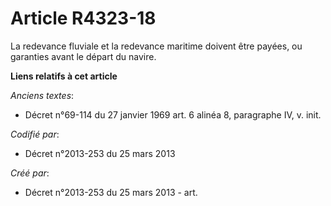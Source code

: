 # Article R4323-18

La redevance fluviale et la redevance maritime doivent être payées, ou garanties avant le départ du navire.

**Liens relatifs à cet article**

_Anciens textes_:

  - Décret n°69-114 du 27 janvier 1969 art. 6 alinéa 8, paragraphe IV, v. init.

_Codifié par_:

  - Décret n°2013-253 du 25 mars 2013

_Créé par_:

  - Décret n°2013-253 du 25 mars 2013 - art.
